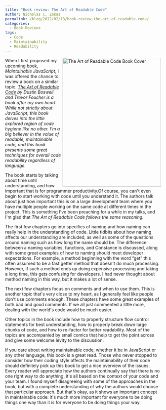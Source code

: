 ```yaml
---
title: "Book review: The Art of Readable Code"
author: Nicholas C. Zakas
permalink: /blog/2012/02/13/book-review-the-art-of-readable-code/
categories:
  - Book Reviews
tags:
  - Code
  - Maintainability
  - Readability
---
```

[<img src="/images/wp-content/uploads/2012/02/artof.jpg" alt="The Art of Readable Code Book Cover" align="right" width="318" height="417" />][1]When I first proposed my upcoming book, <cite>Maintainable JavaScript</cite>, I was offered the chance to review a book on a similar topic. <cite><a href="http://www.amazon.com/Art-Readable-Code-Dustin-Boswell/dp/0596802293?tag=nczonline-20">The Art of Readable Code</a> by Dustin Boswell and Trevor Foucher is a book after my own heart. While not strictly about JavaScript, this book delves into the little explored region of code hygiene like no other. I'm a big believer in the value of readable, maintainable code, and this book presents some great techniques for overall code readability regardless of language.</p> 

<p>
  The book starts by talking about time until understanding, and how important that is for programmer productivity.Of course, you can't even begin to start working with code until you understand it. The authors talk about just how important this is on a large development team where you have multiple people working on the same code at different times in the project. This is something I've been preaching for a while in my talks, and I'm glad that </cite><cite>The Art of Readable Code follows the same reasoning.</p> 
  
  <p>
    The first few chapters go into specifics of naming and how naming can really help in the understanding of code. Little tidbits about how naming affects our understanding are included, as well as some of the questions around naming such as how long the name should be. The difference between a naming variables, functions, and Constance is discussed, along with some great examples of how to naming should meet developer expectations. For example, a method beginning with the word &#8220;get&#8221; this often assumed to be a fast getter method that doesn't do much processing. However, if such a method ends up doing expensive processing and taking a long time, this gets confusing for developers. I had never thought about method naming in this way, but it makes a lot of sense.
  </p>
  
  <p>
    The next few chapters focus on comments and when to use them. This is another topic that's very close to my heart, as I generally feel like people don't use comments enough. These chapters have some great examples of both bad and good comments. If we all just commented a little more, dealing with the world's code would be much easier.
  </p>
  
  <p>
    Other topics in the book include how to properly structure flow control statements for best understanding, how to properly break down large chunks of code, and how to re-factor for better readability. Most of the topics are accompanied by small comics that help to get the point across and give some welcome levity to the discussion.
  </p>
  
  <p>
    If you care about writing maintainable code, whether it be in JavaScript or any other language, this book is a great read. Those who never stopped to consider how their coding style affects the maintainability of their code should definitely pick up this book to get a nice overview of the issues. Every reader will appreciate how the authors continually say that there is no one right way to do anything, it's all based on the context of your code and your team. I found myself disagreeing with some of the approaches in the book, but with a complete understanding of why the authors would choose that particular approach. But that's okay, as it shows an important concept in maintainable code: it's much more important for everyone to be doing things one way than it is for everyone to be doing things your way.</cite>
  </p>

 [1]: http://www.amazon.com/Art-Readable-Code-Dustin-Boswell/dp/0596802293?tag=nczonline-20
